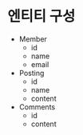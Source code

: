 # 엔티티 구성
* Member
  * id
  * name
  * email
* Posting
  * id
  * name
  * content
* Comments
  * id
  * content
